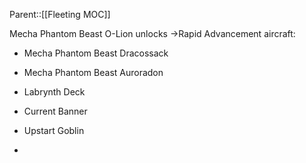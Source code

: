 Parent::[[Fleeting MOC]]

Mecha Phantom Beast O-Lion unlocks ->Rapid Advancement aircraft:
- Mecha Phantom Beast Dracossack
- Mecha Phantom Beast Auroradon

- Labrynth Deck
- Current Banner

- Upstart Goblin
- 
